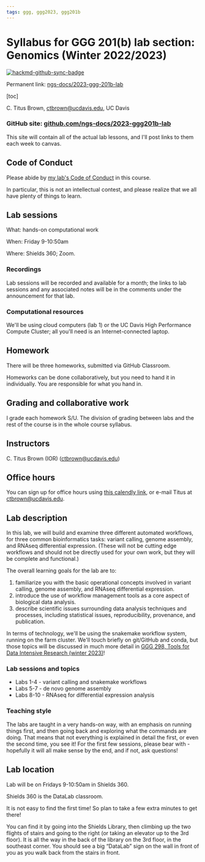 ```yaml
---
tags: ggg, ggg2023, ggg201b
---
```


# Syllabus for GGG 201(b) lab section: Genomics (Winter 2022/2023)

[![hackmd-github-sync-badge](https://hackmd.io/5ue0x068SvezhwQgjhjx-A/badge)](https://hackmd.io/5ue0x068SvezhwQgjhjx-A)

Permanent link: [ngs-docs/2023-ggg-201b-lab](https://github.com/ngs-docs/2023-ggg-201b-lab/blob/main/SYLLABUS.md)

[toc]

C. Titus Brown, ctbrown@ucdavis.edu, UC Davis

### GitHub site: [github.com/ngs-docs/2023-ggg201b-lab](https://github.com/ngs-docs/2023-GGG201b-lab)

This site will contain all of the actual lab lessons, and I'll post links to them each week to canvas.

## Code of Conduct

Please abide by [my lab's Code of Conduct](http://ivory.idyll.org/lab/coc.html) in this course.

In particular, this is not an intellectual contest, and please realize that we all have plenty of things to learn.

## Lab sessions

What: hands-on computational work

When: Friday 9-10:50am

Where: Shields 360; Zoom.

### Recordings

Lab sessions will be recorded and available for a month; the links to lab sessions and any associated notes will be in the comments under the announcement for that lab.

### Computational resources

We'll be using cloud computers (lab 1) or the UC Davis High Performance Compute Cluster; all you'll need is an Internet-connected laptop.

## Homework

There will be three homeworks, submitted via GitHub Classroom.

Homeworks can be done collaboratively, but you need to hand it in individually. You are responsible for what you hand in.

## Grading and collaborative work

I grade each homework S/U. The division of grading between labs and
the rest of the course is in the whole course syllabus.

## Instructors

C. Titus Brown (IOR) (<ctbrown@ucdavis.edu>)

## Office hours

You can sign up for office hours using [this calendly link](https://calendly.com/ctitusbrown/30min), or e-mail Titus at ctbrown@ucdavis.edu.

## Lab description

In this lab, we will build and examine three different automated workflows, for three common bioinformatics tasks: variant calling, genome assembly, and RNAseq differential expression. (These will not be cutting edge workflows and should not be directly used for your own work, but they will be complete and functional.)

The overall learning goals for the lab are to:

1. familiarize you with the basic operational concepts involved in variant calling, genome assembly, and RNAseq differential expression.
2. introduce the use of workflow management tools as a core aspect of biological data analysis.
3. describe scientific issues surrounding data analysis techniques and processes, including statistical issues, reproducibility, provenance, and publication.

In terms of technology, we'll be using the snakemake workflow system, running on the farm cluster. We'll touch briefly on git/GitHub and conda, but those topics will be discussed in much more detail in [GGG 298, Tools for Data Intensive Research (winter 2023)](https://github.com/ngs-docs/2023-GGG298/blob/main/SYLLABUS.md)!

### Lab sessions and topics

* Labs 1-4 - variant calling and snakemake workflows
* Labs 5-7 - de novo genome assembly
* Labs 8-10 - RNAseq for differential expression analysis

### Teaching style

The labs are taught in a very hands-on way, with an emphasis on running things first, and then going back and exploring what the commands are doing. That means that not everything is explained in detail the first, or even the second time, you see it! For the first few sessions, please bear with - hopefully it will all make sense by the end, and if not, ask questions!

## Lab location

Lab will be on Fridays 9-10:50am in Shields 360.

Shields 360 is the DataLab classroom.

It is not easy to find the first time! So plan to take a few extra minutes to get there!

You can find it by going into the Shields Library, then climbing up the two flights of stairs and going to the right (or taking an elevator up to the 3rd floor). It is all the way in the back of the library on the 3rd floor, in the southeast corner. You should see a big “DataLab” sign on the wall in front of you as you walk back from the stairs in front.
